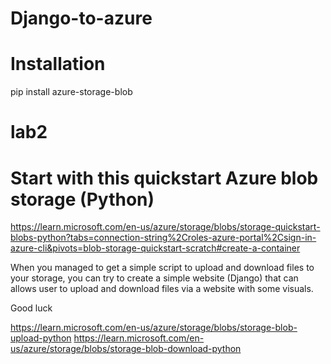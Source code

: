 # Django-to-azure

# Installation
  pip install azure-storage-blob

# lab2
# Start with this quickstart Azure blob storage (Python)
https://learn.microsoft.com/en-us/azure/storage/blobs/storage-quickstart-blobs-python?tabs=connection-string%2Croles-azure-portal%2Csign-in-azure-cli&pivots=blob-storage-quickstart-scratch#create-a-container
 
When you managed to get a simple script to upload and download files to your storage, you can try to create a simple website (Django) that can allows user to upload and download files via a website with some visuals. 
 
Good luck 

https://learn.microsoft.com/en-us/azure/storage/blobs/storage-blob-upload-python
https://learn.microsoft.com/en-us/azure/storage/blobs/storage-blob-download-python

